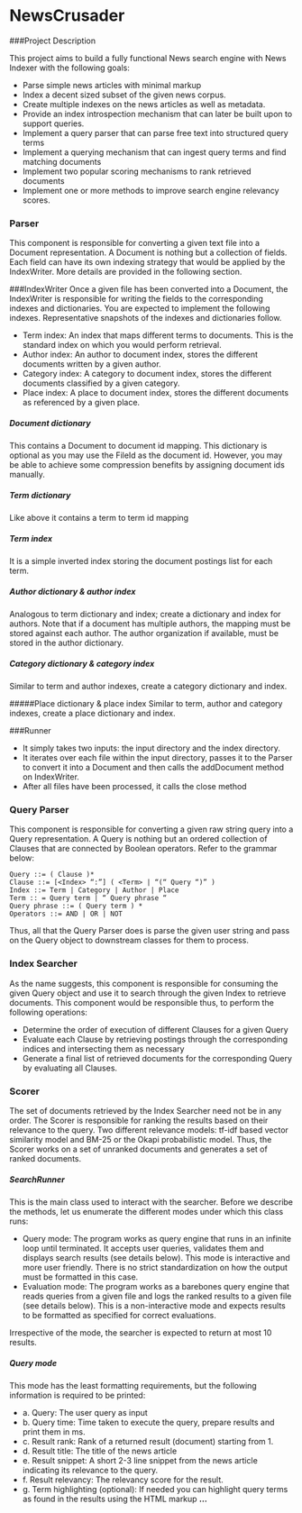 # NewsCrusader

###Project Description

This project aims to build a fully functional News search engine with News Indexer with the following goals:
* Parse simple news articles with minimal markup
* Index a decent sized subset of the given news corpus.
* Create multiple indexes on the news articles as well as metadata.
* Provide an index introspection mechanism that can later be built upon to support queries.
*	Implement a query parser that can parse free text into structured query terms
*	Implement a querying mechanism that can ingest query terms and find matching documents
*	Implement two popular scoring mechanisms to rank retrieved documents
*	Implement one or more methods to improve search engine relevancy scores.

### Parser

This component is responsible for converting a given text file into a Document representation. A Document is nothing but a collection of fields. Each field can have its own indexing strategy that would be applied by the IndexWriter. More details are provided in the following section. 

###IndexWriter
Once a given file has been converted into a Document, the IndexWriter is responsible for writing the fields to the corresponding indexes and dictionaries. You are expected to implement the following indexes. Representative snapshots of the indexes and dictionaries follow.
* Term index: An index that maps different terms to documents. This is the standard index on which you would perform retrieval.
*	Author index: An author to document index, stores the different documents written by a given author.
*	Category index: A category to document index, stores the different documents classified by a given category.
*	Place index: A place to document index, stores the different documents as referenced by a given place.

##### Document dictionary
This contains a Document to document id mapping. This dictionary is optional as you may use the FileId as the document id. However, you may be able to achieve some compression benefits by assigning document ids manually.

#####	Term dictionary
Like above it contains a term to term id mapping

##### Term index
It is a simple inverted index storing the document postings list for each term.

##### Author dictionary & author index
Analogous to term dictionary and index; create a dictionary and index for authors. Note that if a document has multiple authors, the mapping must be stored against each author. The author organization if available, must be stored in the author dictionary.
##### Category dictionary & category index
Similar to term and author indexes, create a category dictionary and index.

#####Place dictionary & place index
Similar to term, author and category indexes, create a place dictionary and index.

###Runner
* It simply takes two inputs: the input directory and the index directory.
* 	It iterates over each file within the input directory, passes it to the Parser to convert it into a Document and then calls the addDocument method on IndexWriter.
*	After all files have been processed, it calls the close method

###	Query Parser
This component is responsible for converting a given raw string query into a Query representation.  A Query is nothing but an ordered collection of Clauses that are connected by Boolean operators. Refer to the grammar below:
```
Query ::= ( Clause )*
Clause ::= [<Index> “:”] ( <Term> | “(“ Query “)” )
Index ::= Term | Category | Author | Place
Term :: = Query term | “ Query phrase “
Query phrase ::= ( Query term ) *
Operators ::= AND | OR | NOT
```
Thus, all that the Query Parser does is parse the given user string and pass on the Query object to downstream classes for them to process.

###	 Index Searcher
As the name suggests, this component is responsible for consuming the given Query object and use it to search through the given Index to retrieve documents. This component would be responsible thus, to perform the following operations:
*	Determine the order of execution of different Clauses for a given Query
*	Evaluate each Clause by retrieving postings through the corresponding indices and intersecting them as necessary
*	Generate a final list of retrieved documents for the corresponding Query by evaluating all Clauses. 

###	Scorer
The set of documents retrieved by the Index Searcher need not be in any order. The Scorer is responsible for ranking the results based on their relevance to the query. Two different relevance models: tf-idf based vector similarity model and BM-25 or the Okapi probabilistic model. Thus, the Scorer works on a set of unranked documents and generates a set of ranked documents. 

##### SearchRunner
This is the main class used to interact with the searcher. Before we describe the methods, let us enumerate the different modes under which this class runs:
*	Query mode: The program works as query engine that runs in an infinite loop until terminated. It accepts user queries, validates them and displays search results (see details below). This mode is interactive and more user friendly. There is no strict standardization on how the output must be formatted in this case.
*	Evaluation mode: The program works as a barebones query engine that reads queries from a given file and logs the ranked results to a given file (see details below). This is a non-interactive mode and expects results to be formatted as specified for correct evaluations.

Irrespective of the mode, the searcher is expected to return at most 10 results.

##### Query mode
This mode has the least formatting requirements, but the following information is required to be printed:

* a.	Query: The user query as input
* b.	Query time: Time taken to execute the query, prepare results and print them in ms.
* c.	Result rank: Rank of a returned result (document) starting from 1.
* d.	Result title: The title of the news article
* e.	Result snippet: A short 2-3 line snippet from the news article indicating its relevance to the query.
* f.	Result relevancy: The relevancy score for the result.
* g.	Term highlighting (optional): If needed you can highlight query terms as found in the results using the HTML markup <b>…</b>

